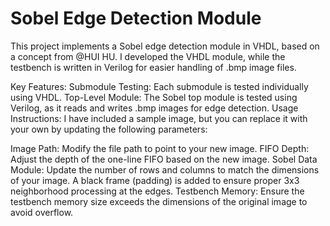 # Sobel Edge Detection Module

This project implements a Sobel edge detection module in VHDL, based on a concept from @HUI HU. I developed the VHDL module, while the testbench is written in Verilog for easier handling of .bmp image files.

Key Features:
Submodule Testing: Each submodule is tested individually using VHDL.
Top-Level Module: The Sobel top module is tested using Verilog, as it reads and writes .bmp images for edge detection.
Usage Instructions:
I have included a sample image, but you can replace it with your own by updating the following parameters:

Image Path: Modify the file path to point to your new image.
FIFO Depth: Adjust the depth of the one-line FIFO based on the new image.
Sobel Data Module: Update the number of rows and columns to match the dimensions of your image. A black frame (padding) is added to ensure proper 3x3 neighborhood processing at the edges.
Testbench Memory: Ensure the testbench memory size exceeds the dimensions of the original image to avoid overflow.



